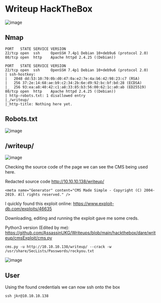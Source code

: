 # Writeup HackTheBox

![image](https://user-images.githubusercontent.com/5285547/124397537-3e527400-dd08-11eb-9e21-914eb4ef2ea0.png)

## Nmap 

```
PORT   STATE SERVICE VERSION
22/tcp open  ssh     OpenSSH 7.4p1 Debian 10+deb9u6 (protocol 2.0)
80/tcp open  http    Apache httpd 2.4.25 ((Debian))
```

```
PORT   STATE SERVICE VERSION
22/tcp open  ssh     OpenSSH 7.4p1 Debian 10+deb9u6 (protocol 2.0)
| ssh-hostkey: 
|   2048 dd:53:10:70:0b:d0:47:0a:e2:7e:4a:b6:42:98:23:c7 (RSA)
|   256 37:2e:14:68:ae:b9:c2:34:2b:6e:d9:92:bc:bf:bd:28 (ECDSA)
|_  256 93:ea:a8:40:42:c1:a8:33:85:b3:56:00:62:1c:a0:ab (ED25519)
80/tcp open  http    Apache httpd 2.4.25 ((Debian))
| http-robots.txt: 1 disallowed entry 
|_/writeup/
|_http-title: Nothing here yet.
```


## Robots.txt

![image](https://user-images.githubusercontent.com/5285547/124394688-72259d80-dcf8-11eb-879b-2e092ef3c570.png)


## /writeup/

![image](https://user-images.githubusercontent.com/5285547/124394807-e6f8d780-dcf8-11eb-9399-2ca31be26055.png)

Checking the source code of the page we can see the CMS being used here. 

Redacted source code http://10.10.10.138/writeup/
```
<meta name="Generator" content="CMS Made Simple - Copyright (C) 2004-2019. All rights reserved." />
```

I quickly found this exploit online: https://www.exploit-db.com/exploits/46635

Downloading, editing and running the exploit gave me some creds. 

Python3 version (Edited by me): https://github.com/AssassinUKG/Writeups/blob/main/hackthebox/dare/writeup/cmsExploit/cms.py

```
cms.py -u http://10.10.10.138/writeup/ --crack -w /usr/share/SecLists/Passwords/rockyou.txt
```
![image](https://user-images.githubusercontent.com/5285547/124397445-cb48fd80-dd07-11eb-8f80-4ddbb8ced04e.png)



## User

Using the found credentials we can now ssh onto the box

   ```
ssh jkr@10.10.10.138

```




